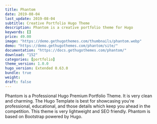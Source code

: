 ```yaml
---
title: Phantom
date: 2019-08-04
last_update: 2019-08-04
subtitle: Creative Portfolio Hugo Theme
description: Phantom is a creative portfolio theme for Hugo
keywords: []
price: 49.00
image: "https://demo.gethugothemes.com/thumbnails/phantom.webp"
demo: "https://demo.gethugothemes.com/phantom/site/"
documentation: "https://docs.gethugothemes.com/phantom/"
download: "152"
categories: [portfolio]
theme_version: 1.0.0
hugo_version: Extended 0.63.0
bundle: true
weight:
draft: false
---
```


Phantom is a Professional  Hugo Premium Portfolio Theme. It is very clean and charming. The Hugo Template is best for showcasing you're professional, educational, and those details which keep you ahead in the competition. This theme is very lightweight and SEO friendly. Phantom is based on Bootstrap powered by Hugo.
